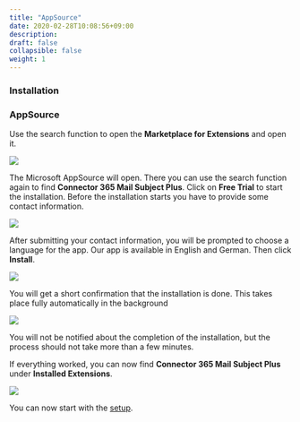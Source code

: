 ```yaml
---
title: "AppSource"
date: 2020-02-28T10:08:56+09:00
description: 
draft: false
collapsible: false
weight: 1
---
```

### Installation

### AppSource

Use the search function to open the **Marketplace for Extensions** and open it.

![](images/XRechnung/marketplacesuch.PNG)

The Microsoft AppSource will open. There you can use the search function again to find **Connector 365 Mail Subject Plus**. Click on **Free Trial** to start the installation. Before the installation starts you have to provide some contact information.

![](images/apps/mailattachmentsearch_CHANGE.PNG)

After submitting your contact information, you will be prompted to choose a language for the app. Our app is available in English and German. Then click **Install**.

![](images/XRechnung/xrechnungsprache.PNG)

You will get a short confirmation that the installation is done. This takes place fully automatically in the background

![](images/XRechnung/xrechnunginstallation.PNG)

You will not be notified about the completion of the installation, but the process should not take more than a few minutes.

If everything worked, you can now find **Connector 365 Mail Subject Plus** under **Installed Extensions**.

![](images/apps/subjectinstalledextensionen.PNG)

You can now start with the [setup](en-us/apps/mailsubject/first-steps/setup/).

